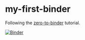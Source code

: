 # my-first-binder
Following the [zero-to-binder](https://the-turing-way.netlify.app/communication/binder/zero-to-binder.html) tutorial. 


[![Binder](https://mybinder.org/badge_logo.svg)](https://mybinder.org/v2/gh/gizarp/my-first-binder/HEAD)
